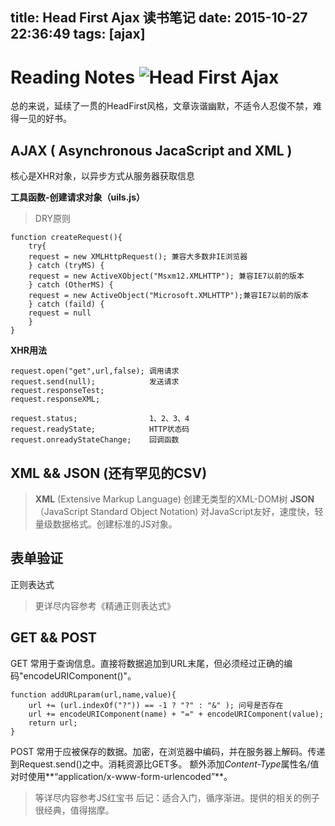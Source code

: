 title: Head First Ajax 读书笔记
date: 2015-10-27 22:36:49
tags: [ajax]
---
Reading Notes
![Head First Ajax](http://img3.douban.com/lpic/s4245583.jpg)
===
总的来说，延续了一贯的HeadFirst风格，文章诙谐幽默，不适令人忍俊不禁，难得一见的好书。

## AJAX ( Asynchronous JacaScript and XML )
核心是XHR对象，以异步方式从服务器获取信息
<!-- more -->
**工具函数-创建请求对象（uils.js）** 
>DRY原则
```
function createRequest(){
	try{
	request = new XMLHttpRequest(); 兼容大多数非IE浏览器
    } catch (tryMS) {
    request = new ActiveXObject("Msxm12.XMLHTTP"); 兼容IE7以前的版本
    } catch (OtherMS) {
    request = new ActiveObject("Microsoft.XMLHTTP");兼容IE7以前的版本
    } catch (faild) {
    request = null
    }
}
```
**XHR用法**
```
request.open("get",url,false); 调用请求
request.send(null);            发送请求
request.responseTest;
request.responseXML;

request.status;                1、2、3、4
request.readyState;            HTTP状态码
request.onreadyStateChange;    回调函数
```

## XML && JSON  (还有罕见的CSV)

>**XML** (Extensive Markup Language)
创建无类型的XML-DOM树
>**JSON**（JavaScript Standard Object Notation)
对JavaScript友好，速度快，轻量级数据格式。创建标准的JS对象。

## 表单验证

正则表达式
>更详尽内容参考《精通正则表达式》

## GET && POST
GET  常用于查询信息。直接将数据追加到URL末尾，但必须经过正确的编码"encodeURIComponent()"。
```
function addURLparam(url,name,value){
    url += (url.indexOf("?")) == -1 ? "?" : "&" ); 问号是否存在
    url += encodeURIComponent(name) + "=" + encodeURIComponent(value);
    return url;
}
```
POST 常用于应被保存的数据。加密，在浏览器中编码，并在服务器上解码。传递到Request.send()之中。消耗资源比GET多。
额外添加*Content-Type*属性名/值对时使用**“application/x-www-form-urlencoded”**。


>等详尽内容参考JS红宝书
> 后记：适合入门，循序渐进。提供的相关的例子很经典，值得揣摩。